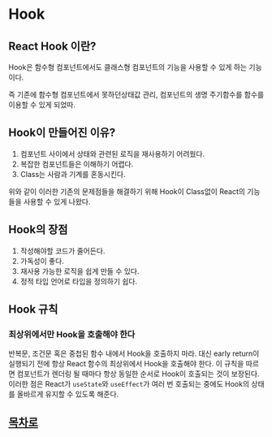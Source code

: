 # Hook

## React Hook 이란?
  
Hook은 함수형 컴포넌트에서도 클래스형 컴포넌트의 기능을 사용할 수 있게 하는 기능이다.

즉 기존에 함수형 컴포넌트에서 못하던상태값 관리, 컴포넌트의 생명 주기함수를 함수를 이용할 수 있게 되었따.

## Hook이 만들어진 이유?

1. 컴포넌트 사이에서 상태와 관련된 로직을 재사용하기 어려웠다.
2. 복잡한 컴포넌트들은 이해하기 어렵다.
3. Class는 사람과 기계를 혼동시킨다.

위와 같이 이러한 기존의 문제점들을 해결하기 위해 Hook이 Class없이 React의 기능들을 사용할 수 있게 나왔다.

## Hook의 장점

1. 작성해야할 코드가 줄어든다.
2. 가독성이 좋다.
3. 재사용 가능한 로직을 쉽게 만들 수 있다.
4. 정적 타입 언어로 타입을 정의하기 쉽다.

## Hook 규칙

### 최상위에서만 Hook을 호출해야 한다

반복문, 조건문 혹은 중첩된 함수 내에서 Hook을 호출하지 마라. 대신 early return이 실행되기 전에 항상 React 함수의 최상위에서 Hook을 호출해야 한다. 이 규칙을 따르면 컴포넌트가 렌더링 될 때마다 항상 동일한 순서로 Hook이 호출되는 것이 보장된다. 이러한 점은 React가 `useState`와 `useEffect`가 여러 번 호출되는 중에도 Hook의 상태를 올바르게 유지할 수 있도록 해준다.

## [목차로](Contents.md)